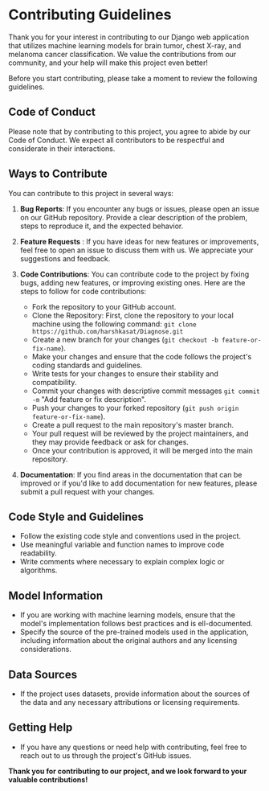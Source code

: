 # Contributing Guidelines
Thank you for your interest in contributing to our Django web application that utilizes machine learning models for brain tumor, chest X-ray, and melanoma cancer classification. We value the contributions from our community, and your help will make this project even better!

Before you start contributing, please take a moment to review the following guidelines.

## Code of Conduct
Please note that by contributing to this project, you agree to abide by our Code of Conduct. We expect all contributors to be respectful and considerate in their interactions.

## Ways to Contribute
You can contribute to this project in several ways:

1. **Bug Reports**: If you encounter any bugs or issues, please open an issue on our GitHub repository. Provide a clear description of the problem, steps to reproduce it, and the expected behavior.

2. **Feature Requests** : If you have ideas for new features or improvements, feel free to open an issue to discuss them with us. We appreciate your suggestions and feedback.

3. **Code Contributions**: You can contribute code to the project by fixing bugs, adding new features, or improving existing ones. Here are the steps to follow for code contributions:

    * Fork the repository to your GitHub account.
    * Clone the Repository: First, clone the repository to your local machine using the following command: ```git clone https://github.com/harshkasat/Diagnose.git```
    * Create a new branch for your changes (```git checkout -b feature-or-fix-name```).
    * Make your changes and ensure that the code follows the project's coding standards and guidelines.
    * Write tests for your changes to ensure their stability and compatibility.
    * Commit your changes with descriptive commit messages ```git commit -m``` "Add feature or fix description".
    * Push your changes to your forked repository (```git push origin feature-or-fix-name```).
    * Create a pull request to the main repository's master branch.
    * Your pull request will be reviewed by the project maintainers, and they may provide feedback or ask for changes.
    * Once your contribution is approved, it will be merged into the main repository.
4. **Documentation**: If you find areas in the documentation that can be improved or if you'd like to add documentation for new features, please submit a pull request with your changes.

## Code Style and Guidelines
* Follow the existing code style and conventions used in the project.
* Use meaningful variable and function names to improve code readability.
* Write comments where necessary to explain complex logic or algorithms.
## Model Information
* If you are working with machine learning models, ensure that the model's implementation follows best practices and is  ell-documented.
* Specify the source of the pre-trained models used in the application, including information about the original authors and any licensing considerations.
## Data Sources
* If the project uses datasets, provide information about the sources of the data and any necessary attributions or licensing requirements.


## Getting Help
* If you have any questions or need help with contributing, feel free to reach out to us through the project's GitHub issues.

**Thank you for contributing to our project, and we look forward to your valuable contributions!**